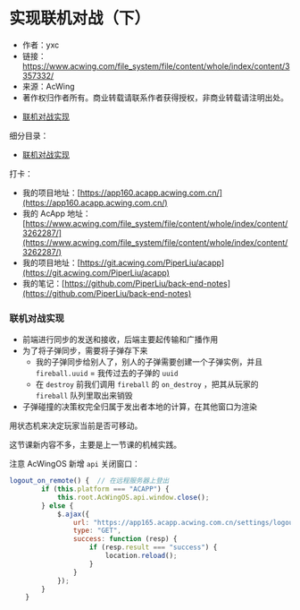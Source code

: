 # 实现联机对战（下）

- 作者：yxc
- 链接：https://www.acwing.com/file_system/file/content/whole/index/content/3357332/
- 来源：AcWing
- 著作权归作者所有。商业转载请联系作者获得授权，非商业转载请注明出处。

<!-- @import "[TOC]" {cmd="toc" depthFrom=3 depthTo=3 orderedList=false} -->

<!-- code_chunk_output -->

- [联机对战实现](#联机对战实现)

<!-- /code_chunk_output -->

细分目录：

<!-- @import "[TOC]" {cmd="toc" depthFrom=3 depthTo=4 orderedList=false} -->

<!-- code_chunk_output -->

- [联机对战实现](#联机对战实现)

<!-- /code_chunk_output -->

打卡：
- 我的项目地址：[https://app160.acapp.acwing.com.cn/](https://app160.acapp.acwing.com.cn/)
- 我的 AcApp 地址：[https://www.acwing.com/file_system/file/content/whole/index/content/3262287/](https://www.acwing.com/file_system/file/content/whole/index/content/3262287/)
- 我的项目地址：[https://git.acwing.com/PiperLiu/acapp](https://git.acwing.com/PiperLiu/acapp)
- 我的笔记：[https://github.com/PiperLiu/back-end-notes](https://github.com/PiperLiu/back-end-notes)

### 联机对战实现

- 前端进行同步的发送和接收，后端主要起传输和广播作用
- 为了将子弹同步，需要将子弹存下来
  - 我的子弹同步给别人了，别人的子弹需要创建一个子弹实例，并且 `fireball.uuid` = 我传过去的子弹的 `uuid`
  - 在 `destroy` 前我们调用 `fireball` 的 `on_destroy` ，把其从玩家的 `fireball` 队列里取出来销毁
- 子弹碰撞的决策权完全归属于发出者本地的计算，在其他窗口为渲染

用状态机来决定玩家当前是否可移动。

这节课新内容不多，主要是上一节课的机械实践。

注意 AcWingOS 新增 `api` 关闭窗口：
```js
logout_on_remote() {  // 在远程服务器上登出
        if (this.platform === "ACAPP") {
            this.root.AcWingOS.api.window.close();
        } else {
            $.ajax({
                url: "https://app165.acapp.acwing.com.cn/settings/logout/",
                type: "GET",
                success: function (resp) {
                    if (resp.result === "success") {
                        location.reload();
                    }
                }
            });
        }
    }
```

